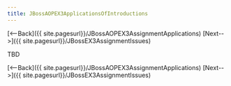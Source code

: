 ```yaml
---
title: JBossAOPEX3ApplicationsOfIntroductions
---
```

[<--Back]({{ site.pagesurl}}/JBossAOPEX3AssignmentApplications) [Next-->]({{ site.pagesurl}}/JBossEX3AssignmentIssues)

TBD

[<--Back]({{ site.pagesurl}}/JBossAOPEX3AssignmentApplications) [Next-->]({{ site.pagesurl}}/JBossEX3AssignmentIssues)
